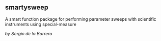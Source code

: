 smartysweep
-----------

A smart function package for performing parameter sweeps with scientific instruments using special-measure

*by Sergio de la Barrera*
